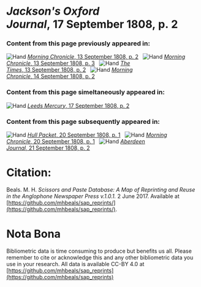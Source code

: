 # *Jackson's Oxford Journal*, 17 September 1808, p. 2  
  
### Content from this page previously appeared in:  
![Hand](http://scissorsandpaste.net/wp-content/uploads/2017/06/smallhandpointer.png) [*Morning Chronicle*, 13 September 1808, p. 2](https://mhbeals.github.io/sap_html/Morning-Chronicle/Morning-Chronicle-13-September-1808-p-2)  
![Hand](http://scissorsandpaste.net/wp-content/uploads/2017/06/smallhandpointer.png) [*Morning Chronicle*, 13 September 1808, p. 3](https://mhbeals.github.io/sap_html/Morning-Chronicle/Morning-Chronicle-13-September-1808-p-3)  
![Hand](http://scissorsandpaste.net/wp-content/uploads/2017/06/smallhandpointer.png) [*The Times*, 13 September 1808, p. 2](https://mhbeals.github.io/sap_html/The-Times/The-Times-13-September-1808-p-2)  
![Hand](http://scissorsandpaste.net/wp-content/uploads/2017/06/smallhandpointer.png) [*Morning Chronicle*, 14 September 1808, p. 2](https://mhbeals.github.io/sap_html/Morning-Chronicle/Morning-Chronicle-14-September-1808-p-2)  
  
### Content from this page simeltaneously appeared in:  
![Hand](http://scissorsandpaste.net/wp-content/uploads/2017/06/smallhandpointer.png) [*Leeds Mercury*, 17 September 1808, p. 2](https://mhbeals.github.io/sap_html/Leeds-Mercury/Leeds-Mercury-17-September-1808-p-2)  
  
### Content from this page subsequently appeared in:  
![Hand](http://scissorsandpaste.net/wp-content/uploads/2017/06/smallhandpointer.png) [*Hull Packet*, 20 September 1808, p. 1](https://mhbeals.github.io/sap_html/Hull-Packet/Hull-Packet-20-September-1808-p-1)  
![Hand](http://scissorsandpaste.net/wp-content/uploads/2017/06/smallhandpointer.png) [*Morning Chronicle*, 20 September 1808, p. 1](https://mhbeals.github.io/sap_html/Morning-Chronicle/Morning-Chronicle-20-September-1808-p-1)  
![Hand](http://scissorsandpaste.net/wp-content/uploads/2017/06/smallhandpointer.png) [*Aberdeen Journal*, 21 September 1808, p. 2](https://mhbeals.github.io/sap_html/Aberdeen-Journal/Aberdeen-Journal-21-September-1808-p-2)  


# Citation: 

Beals. M. H. *Scissors and Paste Database: A Map of Reprinting and Reuse in the Anglophone Newspaper Press v.1.0.1.* 2 June 2017. Available at [https://github.com/mhbeals/sap_reprints/](https://github.com/mhbeals/sap_reprints/). 

# Nota Bona

Bibliometric data is time consuming to produce but benefits us all. Please remember to cite or acknowledge this and any other bibliometric data you use in your research. All data is available CC-BY 4.0 at [https://github.com/mhbeals/sap_reprints](https://github.com/mhbeals/sap_reprints)